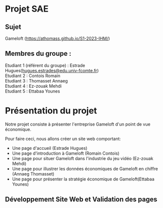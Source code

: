 # Projet SAE   

## Sujet   

Gameloft (https://athomass.github.io/S1-2023-IHM/)

## Membres du groupe :

Etudiant 1 (référent du groupe) :  Estrade Hugues(hugues.estrades@edu.univ-fcomte.fr)  
Etudiant 2 : Contois Romain   
Etudiant 3 : Thomasset Annaeg  
Etudiant 4 : Ez-zouak Mehdi  
Etudiant 5 : Ettabaa Younes

# Présentation du projet

Notre projet consiste à présenter l'entreprise Gameloft d'un point de vue économique.

Pour faire ceci, nous allons créer un site web comportant:

- Une page d'accueil (Estrade Hugues)
- Une page d'introduction à Gameloft (Romain Contois)
- Une page pour situer Gameloft dans l'industrie du jeu vidéo (Ez-zouak Mehdi)
- Une page pour illustrer les données économiques de Gameloft en chiffre (Annaeg Thomasset)
- Une page pour présenter la stratégie économique de Gameloft(Ettabaa Younes)

## Développement Site Web et Validation des pages


